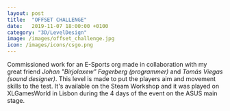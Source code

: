 ```yaml
---
layout: post
title:  "OFFSET CHALLENGE"
date:   2019-11-07 18:00:00 +0100
category: "3D/LevelDesign"
image: /images/offset_challenge.jpg
icon: /images/icons/csgo.png
---
```


Commissioned work for an E-Sports org made in collaboration with my great friend _Johan "Birjolaxew" Fagerberg (programmer)_ and _Tomás Viegas (sound designer)_. This level is made to put the players aim and movement skills to the test. It's available on the Steam Workshop and it was played on XLGamesWorld in Lisbon during the 4 days of the event on the ASUS main stage.
